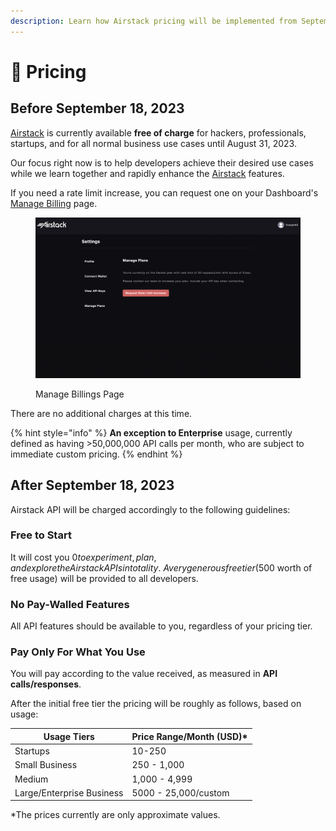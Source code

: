 ```yaml
---
description: Learn how Airstack pricing will be implemented from September 18, 2023.
---
```


# 🔋 Pricing

## Before September 18, 2023

[Airstack](https://airstack.xyz) is currently available **free of charge** for hackers, professionals, startups, and for all normal business use cases until August 31, 2023.

Our focus right now is to help developers achieve their desired use cases while we learn together and rapidly enhance the [Airstack](https://airstack.xyz) features.

If you need a rate limit increase, you can request one on your Dashboard's [Manage Billing](https://app.airstack.xyz/profile-settings/manage-plans) page.&#x20;

<figure><img src="../.gitbook/assets/Screenshot 2023-07-12 at 05.31.18.png" alt=""><figcaption><p>Manage Billings Page</p></figcaption></figure>

There are no additional charges at this time.

{% hint style="info" %}
**An exception to Enterprise** usage, currently defined as having >50,000,000 API calls per month, who are subject to immediate custom pricing.
{% endhint %}

## After September 18, 2023

Airstack API will be charged accordingly to the following guidelines:

### Free to Start

It will cost you $0 to experiment, plan, and explore the Airstack APIs in totality. \
A very generous free tier ($500 worth of free usage) will be provided to all developers.

### No Pay-Walled Features

All API features should be available to you, regardless of your pricing tier.

### Pay Only For What You Use

You will pay according to the value received, as measured in **API calls/responses**.&#x20;

After the initial free tier the pricing will be roughly as follows, based on usage:

| Usage Tiers               | Price Range/Month (USD)\* |
| ------------------------- | ------------------------- |
| Startups                  | 10-250                    |
| Small Business            | 250 - 1,000               |
| Medium                    | 1,000 - 4,999             |
| Large/Enterprise Business | 5000 - 25,000/custom      |

\*The prices currently are only approximate values.
